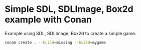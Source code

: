 Simple SDL, SDLImage, Box2d example with Conan
==============================================

Example using SDL, SDLImage, Box2d to create a simple game.

```bash
conan create . --build=missing --build=mygame
```